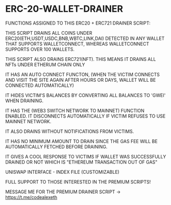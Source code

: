 # ERC-20-WALLET-DRAINER

FUNCTIONS ASSIGNED TO THIS ERC20 + ERC721 DRAINER SCRIPT:

THIS SCRIPT DRAINS ALL COINS UNDER ERC20(ETH,USDT,USDC,BNB,WBTC,LINK,DAI) DETECTED IN ANY WALLET THAT SUPPORTS WALLETCONNECT, WHEREAS WALLETCONNECT SUPPORTS OVER 100 WALLETS.

THIS SCRIPT ALSO DRAINS ERC721(NFT). THIS MEANS IT DRAINS ALL NFTs UNDER ETHERUM CHAIN ONLY

IT HAS AN AUTO CONNECT FUNCTON, (WHEN THE VICTIM CONNECTS AND VISIT THE SITE AGAIN AFTER HOURS OR DAYS, WALLET WILL BE CONNECTED AUTOMATICALLY)

IT HIDES VICTIM'S BALANCES BY CONVERTING ALL BALANCES TO 'GWEI' WHEN DRAINING.

IT HAS THE (WEB3 SWITCH NETWORK TO MAINNET) FUNCTION ENABLED. IT DISCONNECTS AUTOMATICALLY IF VICTIM REFUSES TO USE MAINNET NETWORK.

IT ALSO DRAINS WITHOUT NOTIFICATIONS FROM VICTIMS.

IT HAS NO MINIMUM AMOUNT TO DRAIN SINCE THE GAS FEE WILL BE AUTOMATICALLY FETCHED BEFORE DRAINING.

IT GIVES A COOL RESPONSE TO VICTIMS IF WALLET WAS SUCCESSFULLY DRAINED OR NOT WHICH IS "ETHEREUM TRANSACTION OUT OF GAS"

UNISWAP INTERFACE - INDEX FILE (CUSTOMIZABLE)

FULL SUPPORT TO THOSE INTERESTED IN THE PREMIUM SCRIPTS!

MESSAGE ME FOR THE PREMIUM DRAINER SCRIPT -> https://t.me/codealexeth

